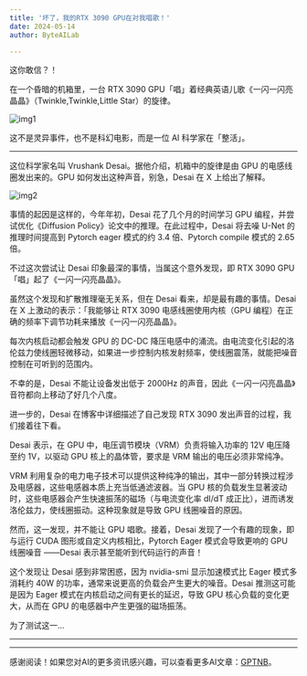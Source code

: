 ```yaml
---
title: '坏了，我的RTX 3090 GPU在对我唱歌！'
date: 2024-05-14
author: ByteAILab

---
```


这你敢信？！

在一个昏暗的机箱里，一台 RTX 3090 GPU「唱」着经典英语儿歌《一闪一闪亮晶晶》（Twinkle,Twinkle,Little Star）的旋律。

![img1](https://image.jiqizhixin.com/uploads/editor/9450e766-831b-4c2c-9199-986bb83066c8/1715568634235.png)

这不是灵异事件，也不是科幻电影，而是一位 AI 科学家在「整活」。

---


这位科学家名叫 Vrushank Desai。据他介绍，机箱中的旋律是由 GPU 的电感线圈发出来的。GPU 如何发出这种声音，别急，Desai 在 X 上给出了解释。

![img2](https://mmbiz.qpic.cn/sz_mmbiz_png/KmXPKA19gW8L1x3LuDMEiblqGaj9icb8ZS1oGxO7RqontRhKNHDrufgYvHic3UuOicyDveCDGf0odUeaaCNsCpg2rw/640?wx_fmt=png&from=appmsg)

事情的起因是这样的，今年年初，Desai 花了几个月的时间学习 GPU 编程，并尝试优化《Diffusion Policy》论文中的推理。在此过程中，Desai 将去噪 U-Net 的推理时间提高到 Pytorch eager 模式的约 3.4 倍、Pytorch compile 模式的 2.65 倍。

不过这次尝试让 Desai 印象最深的事情，当属这个意外发现，即 RTX 3090 GPU「唱」起了《一闪一闪亮晶晶》。

虽然这个发现和扩散推理毫无关系，但在 Desai 看来，却是最有趣的事情。Desai 在 X 上激动的表示：「我能够让 RTX 3090 电感线圈使用内核（GPU 编程）在正确的频率下调节功耗来播放《一闪一闪亮晶晶》。

每次内核启动都会触发 GPU 的 DC-DC 降压电感中的涌流。由电流变化引起的洛伦兹力使线圈轻微移动，如果进一步控制内核发射频率，使线圈震荡，就能把噪音控制在可听到的范围内。

不幸的是，Desai 不能让设备发出低于 2000Hz 的声音，因此《一闪一闪亮晶晶》音符都向上移动了好几个八度。

进一步的，Desai 在博客中详细描述了自己发现 RTX 3090 发出声音的过程，我们接着往下看。

Desai 表示，在 GPU 中，电压调节模块（VRM）负责将输入功率的 12V 电压降至约 1V，以驱动 GPU 核上的晶体管，要求是 VRM 输出的电压必须非常纯净。

VRM 利用复杂的电力电子技术可以提供这种纯净的输出，其中一部分转换过程涉及电感器，这些电感器本质上充当低通滤波器。当 GPU 核的负载发生显著波动时，这些电感器会产生快速振荡的磁场（与电流变化率 dI/dT 成正比），进而诱发洛伦兹力，使线圈振动。这种现象就是导致 GPU 线圈噪音的原因。

然而，这一发现，并不能让 GPU 唱歌。接着，Desai 发现了一个有趣的现象，即与运行 CUDA 图形或自定义内核相比，Pytorch Eager 模式会导致更响的 GPU 线圈噪音 ——Desai 表示甚至能听到代码运行的声音！

这个发现让 Desai 感到非常困惑，因为 nvidia-smi 显示加速模式比 Eager 模式多消耗约 40W 的功率，通常来说更高的负载会产生更大的噪音。Desai 推测这可能是因为 Eager 模式在内核启动之间有更长的延迟，导致 GPU 核心负载的变化更大，从而在 GPU 的电感器中产生更强的磁场振荡。

为了测试这一...

---
---
感谢阅读！如果您对AI的更多资讯感兴趣，可以查看更多AI文章：[GPTNB](https://gptnb.com)。